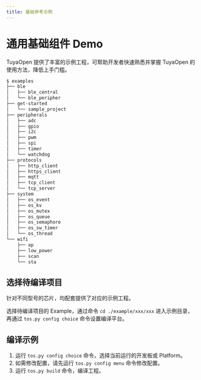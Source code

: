 ```yaml
---
title: 基础参考示例
---
```


# 通用基础组件 Demo

TuyaOpen 提供了丰富的示例工程，可帮助开发者快速熟悉并掌握 TuyaOpen 的使用方法，降低上手门槛。

```bash
$ examples
├── ble
│   ├── ble_central
│   └── ble_peripher
├── get-started
│   └── sample_project
├── peripherals
│   ├── adc
│   ├── gpio
│   ├── i2c
│   ├── pwm
│   ├── spi
│   ├── timer
│   └── watchdog
├── protocols
│   ├── http_client
│   ├── https_client
│   ├── mqtt
│   ├── tcp_client
│   └── tcp_server
├── system
│   ├── os_event
│   ├── os_kv
│   ├── os_mutex
│   ├── os_queue
│   ├── os_semaphore
│   ├── os_sw_timer
│   └── os_thread
└── wifi
    ├── ap
    ├── low_power
    ├── scan
    └── sta
```

## 选择待编译项目

针对不同型号的芯片，均配套提供了对应的示例工程。

选择待编译项目的 Example，通过命令 `cd ./example/xxx/xxx` 进入示例目录，再通过 `tos.py config choice` 命令设置编译平台。


## 编译示例

1. 运行 `tos.py config choice` 命令，选择当前运行的开发板或 Platform。
2. 如需修改配置，请先运行 `tos.py config menu` 命令修改配置。
3. 运行 `tos.py build` 命令，编译工程。
